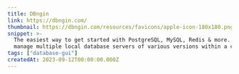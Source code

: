 ```yaml
---
title: DBngin
link: https://dbngin.com/
thumbnail: https://dbngin.com/resources/favicons/apple-icon-180x180.png
snippet: >-
  The easiest way to get started with PostgreSQL, MySQL, Redis & more. Install &
  manage multiple local database servers of various versions within a click.
tags: ["database-gui"]
createdAt: 2023-09-12T00:00:00.000Z
---
```

